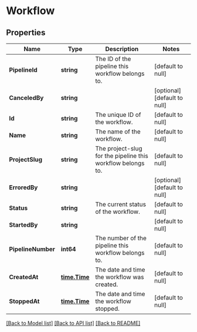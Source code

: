 # Workflow

## Properties
Name | Type | Description | Notes
------------ | ------------- | ------------- | -------------
**PipelineId** | **string** | The ID of the pipeline this workflow belongs to. | [default to null]
**CanceledBy** | **string** |  | [optional] [default to null]
**Id** | **string** | The unique ID of the workflow. | [default to null]
**Name** | **string** | The name of the workflow. | [default to null]
**ProjectSlug** | **string** | The project-slug for the pipeline this workflow belongs to. | [default to null]
**ErroredBy** | **string** |  | [optional] [default to null]
**Status** | **string** | The current status of the workflow. | [default to null]
**StartedBy** | **string** |  | [default to null]
**PipelineNumber** | **int64** | The number of the pipeline this workflow belongs to. | [default to null]
**CreatedAt** | [**time.Time**](time.Time.md) | The date and time the workflow was created. | [default to null]
**StoppedAt** | [**time.Time**](time.Time.md) | The date and time the workflow stopped. | [default to null]

[[Back to Model list]](../README.md#documentation-for-models) [[Back to API list]](../README.md#documentation-for-api-endpoints) [[Back to README]](../README.md)

